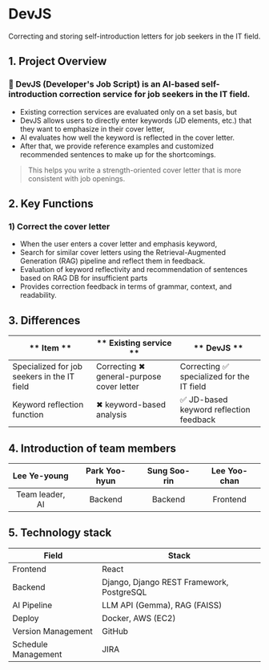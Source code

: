 # DevJS
Correcting and storing self-introduction letters for job seekers in the IT field.

## 1. Project Overview

### 📌 DevJS (Developer's Job Script) is an AI-based self-introduction correction service for job seekers in the IT field.
- Existing correction services are evaluated only on a set basis, but
- DevJS allows users to directly enter keywords (JD elements, etc.) that they want to emphasize in their cover letter,
- AI evaluates how well the keyword is reflected in the cover letter.
- After that, we provide reference examples and customized recommended sentences to make up for the shortcomings.

> This helps you write a strength-oriented cover letter that is more consistent with job openings.

## 2. Key Functions

### 1) Correct the cover letter
- When the user enters a cover letter and emphasis keyword,
- Search for similar cover letters using the Retrieval-Augmented Generation (RAG) pipeline and reflect them in feedback.
- Evaluation of keyword reflectivity and recommendation of sentences based on RAG DB for insufficient parts
- Provides correction feedback in terms of grammar, context, and readability.

## 3. Differences

| ** Item ** | ** Existing service ** | ** DevJS ** |
| --- | --- | --- |
| Specialized for job seekers in the IT field | Correcting ✖ general-purpose cover letter | Correcting ✅ specialized for the IT field |
| Keyword reflection function | ✖ keyword-based analysis | ✅ JD-based keyword reflection feedback |

## 4. Introduction of team members

| Lee Ye-young | Park Yoo-hyun | Sung Soo-rin | Lee Yoo-chan |
|:--:|:--:|:--:|:--:|
| Team leader, AI | Backend | Backend | Frontend |

## 5. Technology stack

| **Field** | **Stack** |
| --- | --- |
| Frontend | React |
| Backend | Django, Django REST Framework, PostgreSQL |
| AI Pipeline| LLM API (Gemma), RAG (FAISS) |
| Deploy | Docker, AWS (EC2) |
| Version Management | GitHub |
| Schedule Management  | JIRA | 
